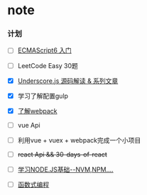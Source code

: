 # note

### 计划

- [ ] [ECMAScript6 入门](http://es6.ruanyifeng.com/)  
- [ ] LeetCode Easy 30题 
- [x] [Underscore.js 源码解读 & 系列文章](https://github.com/hanzichi/underscore-analysis)  
- [x] 学习了解配置gulp
- [x] [了解webpack](https://doc.webpack-china.org/)
- [ ] vue Api
- [ ] 利用vue + vuex + webpack完成一个小项目
- [ ] ~~react Api && 30-days-of-react~~
- [ ] [学习NODE.JS基础--NVM,NPM....](https://github.com/alsotang/node-lessons)
- [ ] [函数式编程](https://segmentfault.com/t/%E5%87%BD%E6%95%B0%E5%BC%8F%E7%BC%96%E7%A8%8B/blogs)


